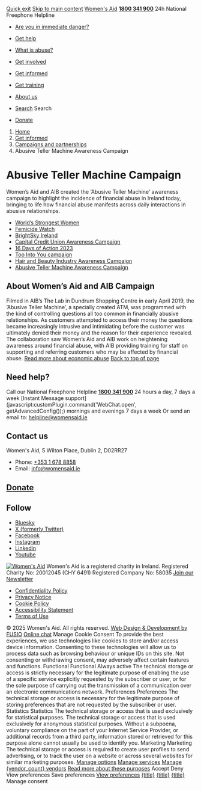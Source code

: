 [Quick exit](https://www.womensaid.ie/get-informed/campaigns-and-partnerships/abusive-teller-machine-awareness-campaign/#exit)
[Skip to main content](https://www.womensaid.ie/get-informed/campaigns-and-partnerships/abusive-teller-machine-awareness-campaign/#pagecontent "Skip to main content")
[Women's Aid](https://www.womensaid.ie/)
**[1800 341 900](tel:1800341900)** 24h National Freephone Helpline
  * [Are you in immediate danger?](https://www.womensaid.ie/are-you-in-immediate-danger/)
  * [Get help](https://www.womensaid.ie/get-help/)
  * [What is abuse?](https://www.womensaid.ie/what-is-abuse/)
  * [Get involved](https://www.womensaid.ie/get-involved/)
  * [Get informed](https://www.womensaid.ie/get-informed/)
  * [Get training](https://www.womensaid.ie/get-training/)
  * [About us](https://www.womensaid.ie/about-us/)


  * [Search](https://www.womensaid.ie/get-informed/campaigns-and-partnerships/abusive-teller-machine-awareness-campaign/)
Search
  * [Donate](https://www.womensaid.ie/get-involved/donate/)


  1. [Home](https://www.womensaid.ie/)
  2. [Get informed](https://www.womensaid.ie/get-informed/)
  3. [Campaigns and partnerships](https://www.womensaid.ie/get-informed/campaigns-and-partnerships/)
  4. Abusive Teller Machine Awareness Campaign


# Abusive Teller Machine Campaign
Women’s Aid and AIB created the ‘Abusive Teller Machine’ awareness campaign to highlight the incidence of financial abuse in Ireland today, bringing to life how financial abuse manifests across daily interactions in abusive relationships.
  * [World’s Strongest Women](https://www.womensaid.ie/get-informed/campaigns-and-partnerships/worlds-strongest-women/)
  * [Femicide Watch](https://www.womensaid.ie/get-informed/campaigns-and-partnerships/femicide-watch/)
  * [BrightSky Ireland](https://www.womensaid.ie/get-informed/campaigns-and-partnerships/brightsky-ireland/)
  * [Capital Credit Union Awareness Campaign](https://www.womensaid.ie/get-informed/campaigns-and-partnerships/capital-credit-union-awareness-campaign/)
  * [16 Days of Action 2023](https://www.womensaid.ie/get-informed/campaigns-and-partnerships/16-days-of-action/)
  * [Too Into You campaign](https://www.womensaid.ie/get-informed/campaigns-and-partnerships/too-into-you-campaign/)
  * [Hair and Beauty Industry Awareness Campaign](https://www.womensaid.ie/get-informed/campaigns-and-partnerships/hair-and-beauty-industry-awareness-campaign/)
  * [Abusive Teller Machine Awareness Campaign](https://www.womensaid.ie/get-informed/campaigns-and-partnerships/abusive-teller-machine-awareness-campaign/)


##  About Women’s Aid and AIB Campaign 
Filmed in AIB’s The Lab in Dundrum Shopping Centre in early April 2019, the ‘Abusive Teller Machine’, a specially created ATM, was programmed with the kind of controlling questions all too common in financially abusive relationships.
As customers attempted to access their money the questions became increasingly intrusive and intimidating before the customer was ultimately denied their money and the reason for their experience revealed.
The collaboration saw Women’s Aid and AIB work on heightening awareness around financial abuse, with AIB providing training for staff on supporting and referring customers who may be affected by financial abuse.
[Read more about economic abuse](https://www.womensaid.ie/what-is-abuse/types-of-abuse/economic-abuse/)
[Back to top of page](https://www.womensaid.ie/get-informed/campaigns-and-partnerships/abusive-teller-machine-awareness-campaign/#top)
## Need help?
Call our National Freephone Helpline **[1800 341 900](tel:1800341900)** 24 hours a day, 7 days a week 
[Instant Message support](javascript:customPlugin.command\('WebChat.open', getAdvancedConfig\(\)\);) mornings and evenings 7 days a week
Or send an email to: helpline@womensaid.ie
## Contact us
Women's Aid, 5 Wilton Place, Dublin 2, D02RR27
  * Phone: [+353 1 678 8858](tel:+35316788858)
  * Email: info@womensaid.ie


## [Donate](https://www.womensaid.ie/get-involved/donate/)
## Follow
  * [Bluesky](https://bsky.app/profile/womensaidireland.bsky.social)
  * [X (formerly Twitter)](https://x.com/Womens_Aid)
  * [Facebook](https://www.facebook.com/womensaid.ie)
  * [Instagram](https://www.instagram.com/womens.aid)
  * [Linkedin](https://www.linkedin.com/company/women's-aid/)
  * [Youtube](https://www.youtube.com/@womensaidireland)


[![Women's Aid](https://www.womensaid.ie/app/themes/womensaidsage9/resources/assets/img/womens-aid-logo-white.svg)](https://www.womensaid.ie/get-informed/campaigns-and-partnerships/abusive-teller-machine-awareness-campaign/)
Women's Aid is a registered charity in Ireland.
Registered Charity No: 20012045 (CHY 6491) Registered Company No: 58035
[Join our Newsletter](https://www.womensaid.ie/get-informed/news-events/newsletter/)
  * [Confidentiality Policy](https://www.womensaid.ie/about-us/compliance/confidentiality-policy/)
  * [Privacy Notice](https://www.womensaid.ie/about-us/compliance/privacy-notice/)
  * [Cookie Policy](https://www.womensaid.ie/about-us/compliance/cookie-policy/)
  * [Accessibility Statement](https://www.womensaid.ie/about-us/compliance/accessibility-statement/)
  * [Terms of Use](https://www.womensaid.ie/about-us/compliance/terms-of-use/)


© 2025 Women's Aid. All rights reserved. [Web Design & Development by FUSIO](https://www.fusio.net/?utm_source=WomensAid&utm_medium=Website&utm_campaign=ClientLinks)
[Online chat](https://www.womensaid.ie/get-informed/campaigns-and-partnerships/abusive-teller-machine-awareness-campaign/#chat)
Manage Cookie Consent
To provide the best experiences, we use technologies like cookies to store and/or access device information. Consenting to these technologies will allow us to process data such as browsing behaviour or unique IDs on this site. Not consenting or withdrawing consent, may adversely affect certain features and functions.
Functional Functional Always active 
The technical storage or access is strictly necessary for the legitimate purpose of enabling the use of a specific service explicitly requested by the subscriber or user, or for the sole purpose of carrying out the transmission of a communication over an electronic communications network.
Preferences Preferences
The technical storage or access is necessary for the legitimate purpose of storing preferences that are not requested by the subscriber or user.
Statistics Statistics
The technical storage or access that is used exclusively for statistical purposes. The technical storage or access that is used exclusively for anonymous statistical purposes. Without a subpoena, voluntary compliance on the part of your Internet Service Provider, or additional records from a third party, information stored or retrieved for this purpose alone cannot usually be used to identify you.
Marketing Marketing
The technical storage or access is required to create user profiles to send advertising, or to track the user on a website or across several websites for similar marketing purposes.
[Manage options](https://www.womensaid.ie/get-informed/campaigns-and-partnerships/abusive-teller-machine-awareness-campaign/) [Manage services](https://www.womensaid.ie/get-informed/campaigns-and-partnerships/abusive-teller-machine-awareness-campaign/) [Manage {vendor_count} vendors](https://www.womensaid.ie/get-informed/campaigns-and-partnerships/abusive-teller-machine-awareness-campaign/) [Read more about these purposes](https://cookiedatabase.org/tcf/purposes/)
Accept Deny View preferences Save preferences [View preferences](https://www.womensaid.ie/get-informed/campaigns-and-partnerships/abusive-teller-machine-awareness-campaign/)
[{title}](https://www.womensaid.ie/get-informed/campaigns-and-partnerships/abusive-teller-machine-awareness-campaign/) [{title}](https://www.womensaid.ie/get-informed/campaigns-and-partnerships/abusive-teller-machine-awareness-campaign/) [{title}](https://www.womensaid.ie/get-informed/campaigns-and-partnerships/abusive-teller-machine-awareness-campaign/)
Manage consent
